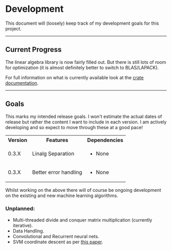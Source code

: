 # Development

This document will (loosely) keep track of my development goals for this project.

---

## Current Progress

The linear algebra library is now fairly filled out. But there is still lots of room for optimization (it is almost definitely better to switch to BLAS/LAPACK).

For full information on what is currently available look at the [crate documentation](https://athemathmo.github.io/rusty-machine/rusty-machine/doc/rusty_machine/index.html).

---

## Goals

This marks my intended release goals. I won't estimate the actual dates of release but rather the content I want to include in each version. I am actively developing and so expect to move through these at a good pace!

<table>
    <tr>
        <th>Version</th><th>Features</th><th>Dependencies</th>
    </tr>
    <tr>
        <td>0.3.X</td><td>Linalg Separation</td><td><ul><li>None</li></ul></td>
    </tr>
    <tr>
        <td>0.3.X</td><td>Better error handling</td><td><ul><li>None</li></ul></td>
    </tr>
</table>

Whilst working on the above there will of course be ongoing development on the existing and new machine learning algorithms.

### Unplanned:

- Multi-threaded divide and conquer matrix multiplication (currently iterative).
- Data Handling.
- Convolutional and Recurrent neural nets.
- SVM coordinate descent as per [this paper](http://www.loshchilov.com/publications/GECCO2011_AdaptiveCoordinateDescent.pdf).
